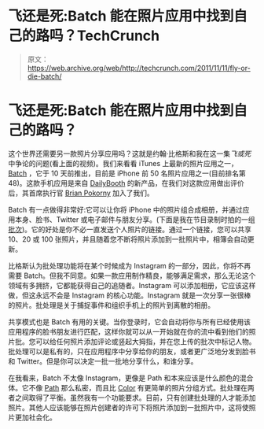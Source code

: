 # 飞还是死:Batch 能在照片应用中找到自己的路吗？TechCrunch

> 原文：<https://web.archive.org/web/http://techcrunch.com/2011/11/11/fly-or-die-batch/>

# 飞还是死:Batch 能在照片应用中找到自己的路吗？

这个世界还需要另一款照片分享应用吗？这就是约翰·比格斯和我在这一集*飞或死*中争论的问题(看上面的视频)。我们来看看 iTunes 上最新的照片应用之一， [Batch](https://web.archive.org/web/20230203100752/http://itunes.apple.com/us/app/batch/id470069919?mt=8) ，它于 10 天前推出，目前是 iPhone 前 50 名照片应用之一(目前排名第 48)。这款手机应用是来自 [DailyBooth](https://web.archive.org/web/20230203100752/http://dailybooth.com/) 的新产品，在我们对这款应用做出评价后，其首席执行官 [Brian Pokorny](https://web.archive.org/web/20230203100752/http://www.crunchbase.com/person/brian-pokorny) 加入了我们。

Batch 有一点做得非常好:它可以让你将 iPhone 中的照片组合成相册，并通过应用本身、脸书、Twitter 或电子邮件与朋友分享。(下面是我在节目录制时拍的一组[批次](https://web.archive.org/web/20230203100752/https://batch.com/t/b4587b30b8199726d08acc4d76a9e9f8))。它的好处是你不必一直发送个人照片的链接。通过一个链接，您可以共享 10、20 或 100 张照片，并且随着您不断将照片添加到一批照片中，相簿会自动更新。

比格斯认为批处理功能将在某个时候成为 Instagram 的一部分，因此，你将不再需要 Batch。但我不同意。如果一款应用制作精良，能够满足需求，那么无论这个领域有多拥挤，它都能获得自己的追随者。Instagram 可以添加相册，它应该这样做，但这永远不会是 Instagram 的核心功能。Instagram 就是一次分享一张很棒的照片。批处理是关于捕捉事件和组织手机上的照片到离散的相册。

共享模式也是 Batch 有用的关键。当你登录时，它会自动将你与所有已经使用该应用程序的脸书朋友进行匹配，这样你就可以从一开始就在你的流中看到他们的照片批。您可以给任何照片添加评论或竖起大拇指，并在您上传的批次中标记人物。批处理可以是私有的，只在应用程序中分享给你的朋友，或者更广泛地分发到脸书和 Twitter。但是你可以决定一批一批地分享什么，和谁分享。

在我看来，Batch 不太像 Instagram，更像是 Path 和本来应该是什么颜色的混合体。它不像 [Path](https://web.archive.org/web/20230203100752/https://techcrunch.com/2011/10/19/nearing-1-million-users-path-stays-the-course/) 那么私密，而且比 [Color](https://web.archive.org/web/20230203100752/https://techcrunch.com/2011/03/23/color-looks-to-reinvent-social-interaction-with-its-mobile-photo-app-and-41-million-in-funding/) 有更简单的照片分组方式。批处理在两者之间取得了平衡。虽然我有一个功能要求。目前，只有创建批处理的人才能添加照片。其他人应该能够在照片创建者的许可下将照片添加到一批照片中，这将使照片更加社会化。